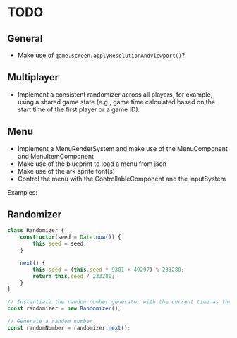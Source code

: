 # TODO

## General
 * Make use of `game.screen.applyResolutionAndViewport()`?
## Multiplayer
 * Implement a consistent randomizer across all players, for example, using a shared game state (e.g., game time calculated based on the start time of the first player or a game ID).

## Menu
* Implement a MenuRenderSystem and make use of the MenuComponent and MenuItemComponent
* Make use of the blueprint to load a menu from json
* Make use of the ark sprite font(s)
* Control the menu with the ControllableComponent and the InputSystem

Examples:

## Randomizer

```ts
class Randomizer {
    constructor(seed = Date.now()) {
        this.seed = seed;
    }

    next() {
        this.seed = (this.seed * 9301 + 49297) % 233280;
        return this.seed / 233280;
    }
}

// Instantiate the random number generator with the current time as the seed
const randomizer = new Randomizer();

// Generate a random number
const randomNumber = randomizer.next();
```